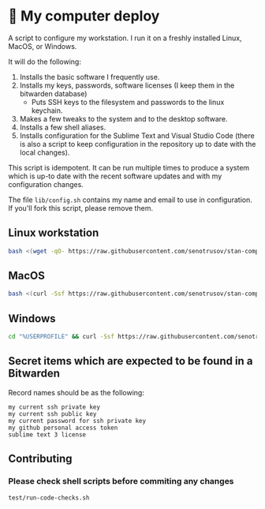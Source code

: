 # 🚞 My computer deploy

A script to configure my workstation. I run it on a freshly installed Linux, MacOS, or Windows.

It will do the following:

1. Installs the basic software I frequently use.
2. Installs my keys, passwords, software licenses (I keep them in the bitwarden database)
	* Puts SSH keys to the filesystem and passwords to the linux keychain.
3. Makes a few tweaks to the system and to the desktop software.
4. Installs a few shell aliases.
5. Installs configuration for the Sublime Text and Visual Studio Code (there is also a script to keep configuration in the repository up to date with the local changes).

This script is idempotent. It can be run multiple times to produce a system which is up-to date with the recent software updates and with my configuration changes.

The file ``lib/config.sh`` contains my name and email to use in configuration. If you'll fork this script, please remove them.

## Linux workstation

```sh
bash <(wget -qO- https://raw.githubusercontent.com/senotrusov/stan-computer-deploy/master/deploy.sh)
```

## MacOS

```sh
bash <(curl -Ssf https://raw.githubusercontent.com/senotrusov/stan-computer-deploy/master/deploy.sh)
```

## Windows

```sh
cd "%USERPROFILE" && curl -Ssf https://raw.githubusercontent.com/senotrusov/stan-computer-deploy/master/deploy.bat -o ".deploy.bat" && ".deploy.bat"
```

## Secret items which are expected to be found in a Bitwarden

Record names should be as the following:

```
my current ssh private key
my current ssh public key
my current password for ssh private key
my github personal access token
sublime text 3 license
```

## Contributing

### Please check shell scripts before commiting any changes
```sh
test/run-code-checks.sh
```
